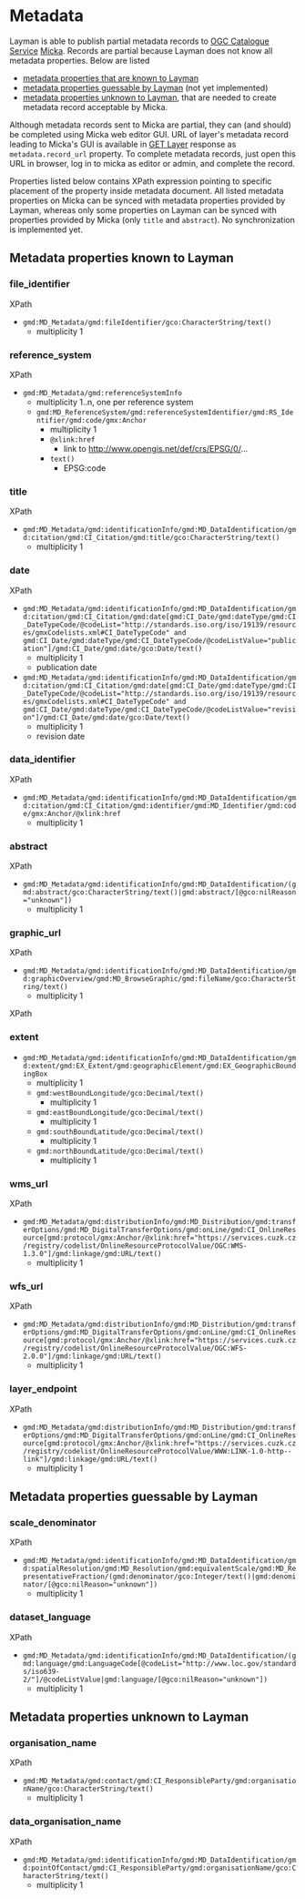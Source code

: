 # Metadata

Layman is able to publish partial metadata records to [OGC Catalogue Service](https://www.opengeospatial.org/standards/cat) [Micka](http://micka.bnhelp.cz/). Records are partial because Layman does not know all metadata properties. Below are listed
- [metadata properties that are known to Layman](#metadata-properties-known-to-layman) 
- [metadata properties guessable by Layman](#metadata-properties-guessable-by-layman) (not yet implemented) 
- [metadata properties unknown to Layman](#metadata-properties-unknown-to-layman), that are needed to create metadata record acceptable by Micka. 

Although metadata records sent to Micka are partial, they can (and should) be completed using Micka web editor GUI. URL of layer's metadata record leading to Micka's GUI is available in [GET Layer](rest.md#get-layer) response as `metadata.record_url` property. To complete metadata records, just open this URL in browser, log in to micka as editor or admin, and complete the record.

Properties listed below contains XPath expression pointing to specific placement of the property inside metadata document. All listed metadata properties on Micka can be synced with metadata properties provided by Layman, whereas only some properties on Layman can be synced with properties provided by Micka (only `title` and `abstract`). No synchronization is implemented yet.

## Metadata properties known to Layman

### file_identifier
XPath
- `gmd:MD_Metadata/gmd:fileIdentifier/gco:CharacterString/text()`
  - multiplicity 1
  
### reference_system
XPath
- `gmd:MD_Metadata/gmd:referenceSystemInfo`
  - multiplicity 1..n, one per reference system
  - `gmd:MD_ReferenceSystem/gmd:referenceSystemIdentifier/gmd:RS_Identifier/gmd:code/gmx:Anchor`
    - multiplicity 1
    - `@xlink:href`
      - link to http://www.opengis.net/def/crs/EPSG/0/...
    - `text()`
      - EPSG:code

### title
XPath
- `gmd:MD_Metadata/gmd:identificationInfo/gmd:MD_DataIdentification/gmd:citation/gmd:CI_Citation/gmd:title/gco:CharacterString/text()`
  - multiplicity 1

### date
XPath
- `gmd:MD_Metadata/gmd:identificationInfo/gmd:MD_DataIdentification/gmd:citation/gmd:CI_Citation/gmd:date[gmd:CI_Date/gmd:dateType/gmd:CI_DateTypeCode/@codeList="http://standards.iso.org/iso/19139/resources/gmxCodelists.xml#CI_DateTypeCode" and gmd:CI_Date/gmd:dateType/gmd:CI_DateTypeCode/@codeListValue="publication"]/gmd:CI_Date/gmd:date/gco:Date/text()`
  - multiplicity 1
  - publication date
- `gmd:MD_Metadata/gmd:identificationInfo/gmd:MD_DataIdentification/gmd:citation/gmd:CI_Citation/gmd:date[gmd:CI_Date/gmd:dateType/gmd:CI_DateTypeCode/@codeList="http://standards.iso.org/iso/19139/resources/gmxCodelists.xml#CI_DateTypeCode" and gmd:CI_Date/gmd:dateType/gmd:CI_DateTypeCode/@codeListValue="revision"]/gmd:CI_Date/gmd:date/gco:Date/text()`
  - multiplicity 1
  - revision date

### data_identifier
XPath
- `gmd:MD_Metadata/gmd:identificationInfo/gmd:MD_DataIdentification/gmd:citation/gmd:CI_Citation/gmd:identifier/gmd:MD_Identifier/gmd:code/gmx:Anchor/@xlink:href`
    - multiplicity 1

### abstract
XPath
- `gmd:MD_Metadata/gmd:identificationInfo/gmd:MD_DataIdentification/(gmd:abstract/gco:CharacterString/text()|gmd:abstract/[@gco:nilReason="unknown"])`
  - multiplicity 1

### graphic_url
XPath
- `gmd:MD_Metadata/gmd:identificationInfo/gmd:MD_DataIdentification/gmd:graphicOverview/gmd:MD_BrowseGraphic/gmd:fileName/gco:CharacterString/text()`
    - multiplicity 1

XPath
### extent
- `gmd:MD_Metadata/gmd:identificationInfo/gmd:MD_DataIdentification/gmd:extent/gmd:EX_Extent/gmd:geographicElement/gmd:EX_GeographicBoundingBox`
    - multiplicity 1
    - `gmd:westBoundLongitude/gco:Decimal/text()`
      - multiplicity 1
    - `gmd:eastBoundLongitude/gco:Decimal/text()`
      - multiplicity 1
    - `gmd:southBoundLatitude/gco:Decimal/text()`
      - multiplicity 1
    - `gmd:northBoundLatitude/gco:Decimal/text()`
      - multiplicity 1

### wms_url
XPath
- `gmd:MD_Metadata/gmd:distributionInfo/gmd:MD_Distribution/gmd:transferOptions/gmd:MD_DigitalTransferOptions/gmd:onLine/gmd:CI_OnlineResource[gmd:protocol/gmx:Anchor/@xlink:href="https://services.cuzk.cz/registry/codelist/OnlineResourceProtocolValue/OGC:WMS-1.3.0"]/gmd:linkage/gmd:URL/text()`
  - multiplicity 1

### wfs_url
XPath
- `gmd:MD_Metadata/gmd:distributionInfo/gmd:MD_Distribution/gmd:transferOptions/gmd:MD_DigitalTransferOptions/gmd:onLine/gmd:CI_OnlineResource[gmd:protocol/gmx:Anchor/@xlink:href="https://services.cuzk.cz/registry/codelist/OnlineResourceProtocolValue/OGC:WFS-2.0.0"]/gmd:linkage/gmd:URL/text()`
  - multiplicity 1

### layer_endpoint
XPath
- `gmd:MD_Metadata/gmd:distributionInfo/gmd:MD_Distribution/gmd:transferOptions/gmd:MD_DigitalTransferOptions/gmd:onLine/gmd:CI_OnlineResource[gmd:protocol/gmx:Anchor/@xlink:href="https://services.cuzk.cz/registry/codelist/OnlineResourceProtocolValue/WWW:LINK-1.0-http--link"]/gmd:linkage/gmd:URL/text()`
  - multiplicity 1

## Metadata properties guessable by Layman

### scale_denominator
XPath
- `gmd:MD_Metadata/gmd:identificationInfo/gmd:MD_DataIdentification/gmd:spatialResolution/gmd:MD_Resolution/gmd:equivalentScale/gmd:MD_RepresentativeFraction/(gmd:denominator/gco:Integer/text()|gmd:denominator/[@gco:nilReason="unknown"])`
  - multiplicity 1

### dataset_language
XPath
- `gmd:MD_Metadata/gmd:identificationInfo/gmd:MD_DataIdentification/(gmd:language/gmd:LanguageCode[@codeList="http://www.loc.gov/standards/iso639-2/"]/@codeListValue|gmd:language/[@gco:nilReason="unknown"])`
  - multiplicity 1

## Metadata properties unknown to Layman

### organisation_name
XPath
- `gmd:MD_Metadata/gmd:contact/gmd:CI_ResponsibleParty/gmd:organisationName/gco:CharacterString/text()`
  - multiplicity 1

### data_organisation_name
XPath
- `gmd:MD_Metadata/gmd:identificationInfo/gmd:MD_DataIdentification/gmd:pointOfContact/gmd:CI_ResponsibleParty/gmd:organisationName/gco:CharacterString/text()`
  - multiplicity 1

